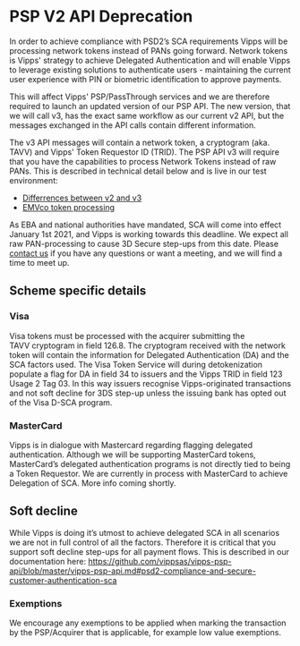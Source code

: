# PSP V2 API Deprecation

In order to achieve compliance with PSD2’s SCA requirements Vipps will be processing network tokens instead of PANs going forward. Network tokens is Vipps' strategy to achieve Delegated Authentication and will enable Vipps to leverage existing solutions to authenticate users - maintaining the current user experience with PIN or biometric identification to approve payments.

This will affect Vipps' PSP/PassThrough services and we are therefore required to launch an updated version of our PSP API. The new version, that we will call v3, has the exact same workflow as our current v2 API, but the messages exchanged in the API calls contain different information. 

The v3 API messages will contain a network token, a cryptogram (aka. TAVV) and Vipps' Token Requestor ID (TRID). The PSP API v3 will require that you have the capabilities to process Network Tokens instead of raw PANs. This is described in technical detail below and is live in our test environment:

* [Differrences between v2 and v3](https://github.com/vippsas/vipps-psp-api/blob/master/vipps-psp-api.md#differences-between-v2-and-v3)
* [EMVco token processing](https://github.com/vippsas/vipps-psp-api/blob/master/vipps-psp-api.md#emvco-token-processing)

As EBA and national authorities have mandated, SCA will come into effect January 1st 2021, and Vipps is working towards this deadline. We expect all raw PAN-processing to cause 3D Secure step-ups from this date. Please
[contact us](https://github.com/vippsas/vipps-developers/blob/master/contact.md)
if you have any questions or want a meeting, and we will find a time to meet up.

## Scheme specific details

### Visa

Visa tokens must be processed with the acquirer submitting the TAVV cryptogram in field 126.8. The cryptogram received with the network token will contain the information for Delegated Authentication (DA) and the SCA factors used. The Visa Token Service will during detokenization populate a flag for DA in field 34 to issuers and the Vipps TRID in field 123 Usage 2 Tag 03. In this way issuers recognise Vipps-originated transactions and not soft decline for 3DS step-up unless the issuing bank has opted out of the Visa D-SCA program.

### MasterCard

Vipps is in dialogue with Mastercard regarding flagging delegated authentication. Although we will be supporting MasterCard tokens, MasterCard’s delegated authentication programs is not directly tied to being a Token Requestor. We are currently in process with MasterCard to achieve Delegation of SCA. More info coming shortly.

## Soft decline

While Vipps is doing it’s utmost to achieve delegated SCA in all scenarios we are not in full control of all  the factors. Therefore it is critical that you support soft decline step-ups for all payment flows. This is described in our documentation here: https://github.com/vippsas/vipps-psp-api/blob/master/vipps-psp-api.md#psd2-compliance-and-secure-customer-authentication-sca

### Exemptions

We encourage any exemptions to be applied when marking the transaction by the PSP/Acquirer that is applicable, for example low value exemptions.

